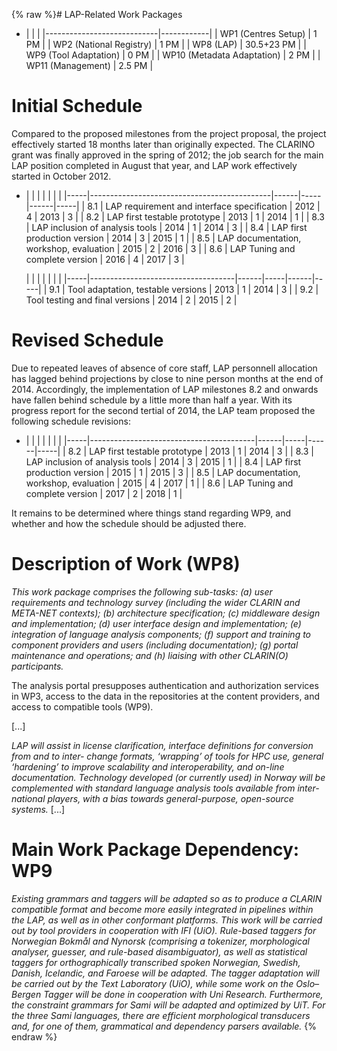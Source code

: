 {% raw %}# LAP-Related Work Packages

- |                            |            |
|----------------------------|------------|
| WP1 (Centres Setup)        | 1 PM       |
| WP2 (National Registry)    | 1 PM       |
| WP8 (LAP)                  | 30.5+23 PM |
| WP9 (Tool Adaptation)      | 0 PM       |
| WP10 (Metadata Adaptation) | 2 PM       |
| WP11 (Management)          | 2.5 PM     |

# Initial Schedule

Compared to the proposed milestones from the project proposal, the
project effectively started 18 months later than originally expected.
The CLARINO grant was finally approved in the spring of 2012; the job
search for the main LAP position completed in August that year, and
LAP work effectively started in October 2012.

- |     |                                             |      |     |      |     |
|-----|---------------------------------------------|------|-----|------|-----|
| 8.1 | LAP requirement and interface specification | 2012 | 4   | 2013 | 3   |
| 8.2 | LAP first testable prototype                | 2013 | 1   | 2014 | 1   |
| 8.3 | LAP inclusion of analysis tools             | 2014 | 1   | 2014 | 3   |
| 8.4 | LAP first production version                | 2014 | 3   | 2015 | 1   |
| 8.5 | LAP documentation, workshop, evaluation     | 2015 | 2   | 2016 | 3   |
| 8.6 | LAP Tuning and complete version             | 2016 | 4   | 2017 | 3   |
  
  |     |                                    |      |     |      |     |
|-----|------------------------------------|------|-----|------|-----|
| 9.1 | Tool adaptation, testable versions | 2013 | 1   | 2014 | 3   |
| 9.2 | Tool testing and final versions    | 2014 | 2   | 2015 | 2   |

# Revised Schedule

Due to repeated leaves of absence of core staff, LAP personnell
allocation has lagged behind projections by close to nine person months
at the end of 2014. Accordingly, the implementation of LAP milestones
8.2 and onwards have fallen behind schedule by a little more than half a
year. With its progress report for the second tertial of 2014, the
LAP team proposed the following schedule revisions:

- |     |                                         |      |     |      |     |
|-----|-----------------------------------------|------|-----|------|-----|
| 8.2 | LAP first testable prototype            | 2013 | 1   | 2014 | 3   |
| 8.3 | LAP inclusion of analysis tools         | 2014 | 3   | 2015 | 1   |
| 8.4 | LAP first production version            | 2015 | 1   | 2015 | 3   |
| 8.5 | LAP documentation, workshop, evaluation | 2015 | 4   | 2017 | 1   |
| 8.6 | LAP Tuning and complete version         | 2017 | 2   | 2018 | 1   |

It remains to be determined where things stand regarding WP9, and
whether and how the schedule should be adjusted there.

# Description of Work (WP8)

*This work package comprises the following sub-tasks: (a) user
requirements and technology survey (including the wider CLARIN and
META-NET contexts); (b) architecture specification; (c) middleware
design and implementation; (d) user interface design and implementation;
(e) integration of language analysis components; (f) support and
training to component providers and users (including documentation); (g)
portal maintenance and operations; and (h) liaising with other CLARIN(O)
participants.*

The analysis portal presupposes authentication and authorization
services in WP3, access to the data in the repositories at the content
providers, and access to compatible tools (WP9).

\[...\]

*LAP will assist in license clarification, interface definitions for
conversion from and to inter- change formats, ‘wrapping’ of tools for
HPC use, general ‘hardening’ to improve scalability and
interoperability, and on-line documentation. Technology developed (or
currently used) in Norway will be complemented with standard language
analysis tools available from inter- national players, with a bias
towards general-purpose, open-source systems.* \[...\]

# Main Work Package Dependency: WP9

*Existing grammars and taggers will be adapted so as to produce a CLARIN
compatible format and become more easily integrated in pipelines within
the LAP, as well as in other conformant platforms. This work will be
carried out by tool providers in cooperation with IFI (UiO). Rule-based
taggers for Norwegian Bokmål and Nynorsk (comprising a tokenizer,
morphological analyser, guesser, and rule-based disambiguator), as well
as statistical taggers for orthographically transcribed spoken
Norwegian, Swedish, Danish, Icelandic, and Faroese will be adapted. The
tagger adaptation will be carried out by the Text Laboratory (UiO),
while some work on the Oslo–Bergen Tagger will be done in cooperation
with Uni Research. Furthermore, the constraint grammars for Sami will be
adapted and optimized by UiT. For the three Sami languages, there are
efficient morphological transducers and, for one of them, grammatical
and dependency parsers available.*
<update date omitted for speed>{% endraw %}